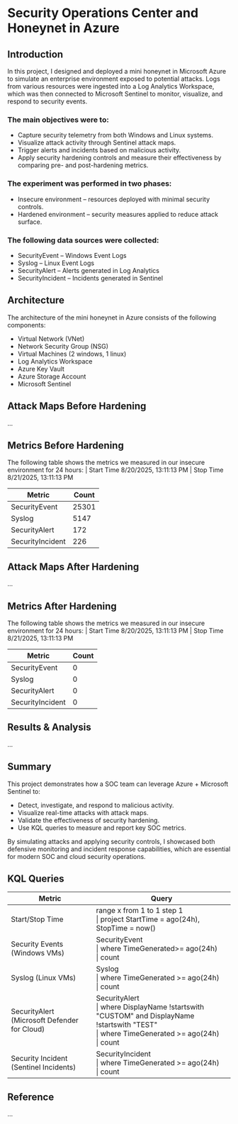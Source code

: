 # Security Operations Center and Honeynet in Azure

## Introduction
In this project, I designed and deployed a mini honeynet in Microsoft Azure to simulate an enterprise environment exposed to potential attacks. Logs from various resources were ingested into a Log Analytics Workspace, which was then connected to Microsoft Sentinel to monitor, visualize, and respond to security events.

### The main objectives were to:

- Capture security telemetry from both Windows and Linux systems.
- Visualize attack activity through Sentinel attack maps.
- Trigger alerts and incidents based on malicious activity.
- Apply security hardening controls and measure their effectiveness by comparing pre- and post-hardening metrics.

### The experiment was performed in two phases:

- Insecure environment – resources deployed with minimal security controls.
- Hardened environment – security measures applied to reduce attack surface.

### The following data sources were collected:

- SecurityEvent – Windows Event Logs
- Syslog – Linux Event Logs
- SecurityAlert – Alerts generated in Log Analytics
- SecurityIncident – Incidents generated in Sentinel

## Architecture
The architecture of the mini honeynet in Azure consists of the following components:

- Virtual Network (VNet)
- Network Security Group (NSG)
- Virtual Machines (2 windows, 1 linux)
- Log Analytics Workspace
- Azure Key Vault
- Azure Storage Account
- Microsoft Sentinel

## Attack Maps Before Hardening
...

## Metrics Before Hardening
The following table shows the metrics we measured in our insecure environment for 24 hours:
| Start Time 8/20/2025, 13:11:13 PM
| Stop Time 8/21/2025, 13:11:13 PM

| Metric                   | Count
| ------------------------ | -----
| SecurityEvent            | 25301
| Syslog                   | 5147
| SecurityAlert            | 172
| SecurityIncident         | 226

## Attack Maps After Hardening
...

## Metrics After Hardening
The following table shows the metrics we measured in our insecure environment for 24 hours:
| Start Time 8/20/2025, 13:11:13 PM
| Stop Time 8/21/2025, 13:11:13 PM

| Metric                   | Count
| ------------------------ | -----
| SecurityEvent            | 0
| Syslog                   | 0
| SecurityAlert            | 0
| SecurityIncident         | 0

## Results & Analysis
...

## Summary

This project demonstrates how a SOC team can leverage Azure + Microsoft Sentinel to:

- Detect, investigate, and respond to malicious activity.
- Visualize real-time attacks with attack maps.
- Validate the effectiveness of security hardening.
- Use KQL queries to measure and report key SOC metrics.

By simulating attacks and applying security controls, I showcased both defensive monitoring and incident response capabilities, which are essential for modern SOC and cloud security operations.

## KQL Queries
| Metric                                       | Query                                                                                                                                            |
|----------------------------------------------|--------------------------------------------------------------------------------------------------------------------------------------------------|
| Start/Stop Time                              | range x from 1 to 1 step 1<br>\| project StartTime = ago(24h), StopTime = now()                                                                  |
| Security Events (Windows VMs)                | SecurityEvent<br>\| where TimeGenerated>= ago(24h)<br>\| count                                                                                   |
| Syslog (Linux VMs)                           | Syslog<br>\| where TimeGenerated >= ago(24h)<br>\| count                                                                                         |
| SecurityAlert (Microsoft Defender for Cloud) | SecurityAlert<br>\| where DisplayName !startswith "CUSTOM" and DisplayName !startswith "TEST"<br>\| where TimeGenerated >= ago(24h)<br>\| count |
| Security Incident (Sentinel Incidents)       | SecurityIncident<br>\| where TimeGenerated >= ago(24h)<br>\| count                                                                               |

## Reference
...
